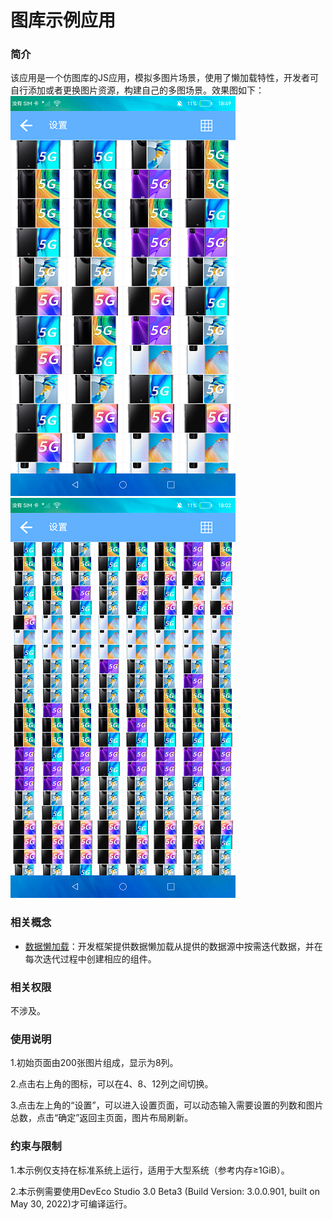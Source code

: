 # 图库示例应用

### 简介

该应用是一个仿图库的JS应用，模拟多图片场景，使用了懒加载特性，开发者可自行添加或者更换图片资源，构建自己的多图场景。效果图如下：
![](screenshots/device/main1.png)
![](screenshots/device/main2.png)

### 相关概念

- [数据懒加载](https://gitee.com/openharmony/docs/blob/master/zh-cn/application-dev/ui/ts-rending-control-syntax-lazyforeach.md)：开发框架提供数据懒加载从提供的数据源中按需迭代数据，并在每次迭代过程中创建相应的组件。

### 相关权限

不涉及。

### 使用说明

1.初始页面由200张图片组成，显示为8列。

2.点击右上角的图标，可以在4、8、12列之间切换。

3.点击左上角的“设置”，可以进入设置页面，可以动态输入需要设置的列数和图片总数，点击“确定”返回主页面，图片布局刷新。

### 约束与限制

1.本示例仅支持在标准系统上运行，适用于大型系统（参考内存≥1GiB）。

2.本示例需要使用DevEco Studio 3.0 Beta3 (Build Version: 3.0.0.901, built on May 30, 2022)才可编译运行。